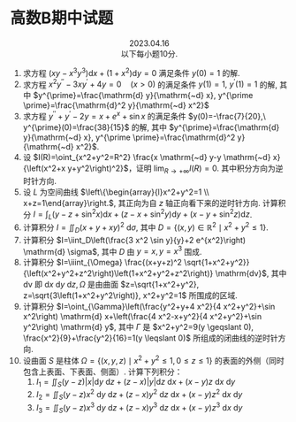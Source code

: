 # 高数B期中试题

<center>2023.04.16<br/>以下每小题10分.</center>

1. 求方程 $\left(x y-x^3 y^3\right) \mathrm{d} x+\left(1+x^2\right) \mathrm{d} y=0$ 满足条件 $y(0)=1$ 的解.
2. 求方程 $x^2 y^{\prime \prime}-3 x y^{\prime}+4 y=0 \quad(x>0)$ 的满足条件 $y(1)=1,\ y^{\prime}(1)=1$ 的解, 其中 $y^{\prime}=\frac{\mathrm{d} y}{\mathrm{~d} x}, y^{\prime \prime}=\frac{\mathrm{d}^2 y}{\mathrm{~d} x^2}$
3. 求方程 $y^{\prime \prime}+y^{\prime}-2 y=x+e^x+\sin x$ 的满足条件 $y(0)=-\frac{7}{20},\ y^{\prime}(0)=\frac{38}{15}$ 的解, 其中 $y^{\prime}=\frac{\mathrm{d} y}{\mathrm{~d} x}, y^{\prime \prime}=\frac{\mathrm{d}^2 y}{\mathrm{~d} x^2}$.
4. 设 $I(R)=\oint_{x^2+y^2=R^2} \frac{x \mathrm{~d} y-y \mathrm{~d} x}{\left(x^2+x y+y^2\right)^2}$，证明 $\lim _{R \rightarrow+\infty} I(R)=0$. 其中积分方向为逆时针方向.
5. 设 $L$ 为空间曲线 $\left\{\begin{array}{l}x^2+y^2=1 \\ x+z=1\end{array}\right.$, 其正向为自 $z$ 轴正向看下来的逆时针方向. 计算积分 $I=\int_L\left(y-z+\sin ^2 x\right) \mathrm{d} x+\left(z-x+\sin ^2 y\right) \mathrm{d} y+\left(x-y+\sin ^2 z\right) \mathrm{d} z$. 
6. 计算积分 $I=\iint_D(x+y+x y)^2 \mathrm{~d} \sigma$, 其中 $D=\left\{(x, y) \in \mathbb{R}^2 \mid x^2+y^2 \leqslant 1\right\}$. 
7. 计算积分 $I=\iint_D\left(\frac{3 x^2 \sin y}{y}+2 e^{x^2}\right) \mathrm{d} \sigma$, 其中 $D$ 由 $y=x, y=x^3$ 围成.
8. 计算积分 $I=\iiint_{\Omega} \frac{(x+y+z)^2 \sqrt{1+x^2+y^2}}{\left(x^2+y^2+z^2\right)\left(1+x^2+y^2+z^2\right)} \mathrm{dv}$, 其中 $\mathrm{dv}$ 即 $\mathrm{d} x \mathrm{~d} y \mathrm{~d} z, \Omega$ 是由曲面 $z=\sqrt{1+x^2+y^2}, z=\sqrt{3\left(1+x^2+y^2\right)}, x^2+y^2=1$ 所围成的区域.
9. 计算积分 $I=\oint_{\Gamma}\left(\frac{y^2+y+4 x^2}{4 x^2+y^2}+\sin x^2\right) \mathrm{d} x+\left(\frac{4 x^2-x+y^2}{4 x^2+y^2}+\sin y^2\right) \mathrm{d} y$, 其中 $\Gamma$ 是 $x^2+y^2=9(y \geqslant 0), \frac{x^2}{9}+\frac{y^2}{16}=1(y \leqslant 0)$ 所组成的闭曲线的逆时针方向.
10. 设曲面 $S$ 是柱体 $\Omega=\left\{(x, y, z) \mid x^2+y^2 \leqslant 1,0 \leqslant z \leqslant 1\right\}$ 的表面的外侧（同时包含上表面、下表面、侧面）. 计算下列积分：
    1. $I_1=\iint_S(y-z)|x| \mathrm{d} y \mathrm{~d} z+(z-x)|y| \mathrm{d} z \mathrm{~d} x+(x-y) z \mathrm{~d} x \mathrm{~d} y$
    2. $I_2=\iint_S (y-z) x^2 \mathrm{~d} y \mathrm{~d} z+(z-x) y^2 \mathrm{~d} z \mathrm{~d} x+(x-y) z^2 \mathrm{~d} x \mathrm{~d} y$
    3. $I_3=\iint_S(y-z) x^3 \mathrm{~d} y \mathrm{~d} z+(z-x) y^3 \mathrm{~d} z \mathrm{~d} x+(x-y) z^3 \mathrm{~d} x \mathrm{~d} y$



